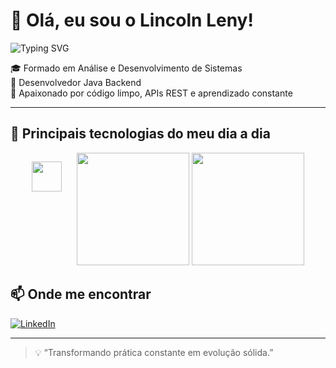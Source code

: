 # 👋 Olá, eu sou o Lincoln Leny!

<img src="https://readme-typing-svg.herokuapp.com?font=Fira+Code&size=28&pause=1000&color=2DBA4E&center=true&width=435&lines=Desenvolvedor+Java+Backend;Apaixonado+por+Tecnologia;Bem-vindo+ao+meu+GitHub!" alt="Typing SVG" align="center"/>

🎓 Formado em Análise e Desenvolvimento de Sistemas  
💼 Desenvolvedor Java Backend  
🚀 Apaixonado por código limpo, APIs REST e aprendizado constante  

---
## 🚀 Principais tecnologias do meu dia a dia 

<div align="center" style="display: flex; flex-direction: row; justify-content: center; align-items: flex-start; gap: 24px;">

  <!-- Skills -->
  <div>
    <p>
      <img src="https://skillicons.dev/icons?i=java,python,js,html,css,spring,django,maven,git,github,vscode,intellij" height="48"/>
    </p>
  </div>

  <!-- GitHub Stats -->
  <div>
    <img height="180em" src="https://github-readme-stats.vercel.app/api?username=lincolnleny&show_icons=true&theme=github_dark&hide_title=false"/>
    <img height="180em" src="https://github-readme-stats.vercel.app/api/top-langs/?username=lincolnleny&layout=compact&theme=github_dark"/>
  </div>

</div>


## 📫 Onde me encontrar

[![LinkedIn](https://img.shields.io/badge/LinkedIn-0077B5?style=for-the-badge&logo=linkedin&logoColor=white)](https://www.linkedin.com/in/lincolnleny/)

---

> 💡 “Transformando prática constante em evolução sólida.”